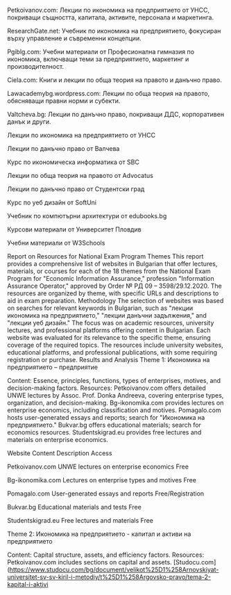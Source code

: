Petkoivanov.com: Лекции по икономика на предприятието от УНСС, покриващи същността, капитала, активите, персонала и маркетинга.

ResearchGate.net: Учебник по икономика на предприятието, фокусиран върху управление и съвременни концепции.

Pgiblg.com: Учебни материали от Професионална гимназия по икономика, включващи теми за предприятието, маркетинг и производителност.

Ciela.com: Книги и лекции по обща теория на правото и данъчно право.

Lawacademybg.wordpress.com: Лекции по обща теория на правото, обясняващи правни норми и субекти.

Valtcheva.bg: Лекции по данъчно право, покриващи ДДС, корпоративен данък и други.

Лекции по икономика на предприятието от УНСС

Лекции по данъчно право от Валчева

Курс по икономическа информатика от SBC

Лекции по обща теория на правото от Advocatus

Лекции по данъчно право от Студентски град

Курс по уеб дизайн от SoftUni

Учебник по компютърни архитектури от edubooks.bg

Курсови материали от Университет Пловдив

Учебни материали от W3Schools

Report on Resources for National Exam Program Themes
This report provides a comprehensive list of websites in Bulgarian that offer lectures, materials, or courses for each of the 18 themes from the National Exam Program for "Economic Information Assurance," profession "Information Assurance Operator," approved by Order № РД 09 – 3598/29.12.2020. The resources are organized by theme, with specific URLs and descriptions to aid in exam preparation.
Methodology
The selection of websites was based on searches for relevant keywords in Bulgarian, such as "лекции икономика на предприятието," "лекции данъчни задължения," and "лекции уеб дизайн." The focus was on academic resources, university lectures, and professional platforms offering content in Bulgarian. Each website was evaluated for its relevance to the specific theme, ensuring coverage of the required topics. The resources include university websites, educational platforms, and professional publications, with some requiring registration or purchase.
Results and Analysis
Theme 1: Икономика на предприятието – предприятие

Content: Essence, principles, functions, types of enterprises, motives, and decision-making factors.
Resources:
Petkoivanov.com offers detailed UNWE lectures by Assoc. Prof. Donka Andreeva, covering enterprise types, organization, and decision-making.
Bg-ikonomika.com provides lectures on enterprise economics, including classification and motives.
Pomagalo.com hosts user-generated essays and reports; search for "Икономика на предприятието."
Bukvar.bg offers educational materials; search for economics resources.
Studentskigrad.eu provides free lectures and materials on enterprise economics.






Website
Content Description
Access



Petkoivanov.com
UNWE lectures on enterprise economics
Free


Bg-ikonomika.com
Lectures on enterprise types and motives
Free


Pomagalo.com
User-generated essays and reports
Free/Registration


Bukvar.bg
Educational materials and tests
Free


Studentskigrad.eu
Free lectures and materials
Free


Theme 2: Икономика на предприятието - капитал и активи на предприятието

Content: Capital structure, assets, and efficiency factors.
Resources:
Petkoivanov.com includes sections on capital and assets.
[Studocu.com](https://www.studocu.com/bg/document/velikot%25D1%258Arnovskiyat-universitet-sv-sv-kiril-i-metodiy/t%25D1%258Argovsko-pravo/tema-2-kapital-i-aktivi



